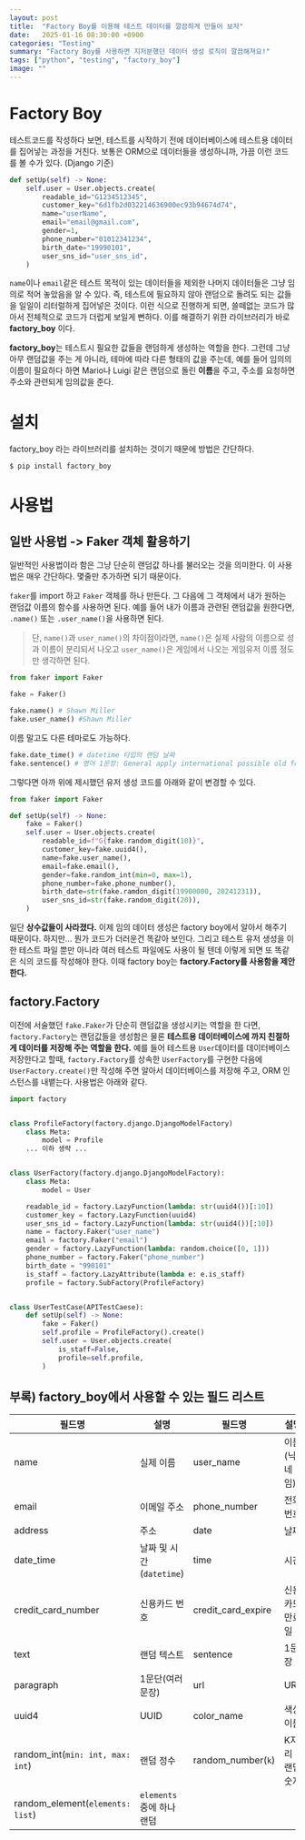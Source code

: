 ```yaml
---
layout: post
title:  "Factory Boy를 이용해 테스트 데이터를 깔끔하게 만들어 보자"
date:   2025-01-16 08:30:00 +0900
categories: "Testing"
summary: "Factory Boy를 사용하면 지저분했던 데이터 생성 로직이 깔끔해져요!"
tags: ["python", "testing", "factory_boy"]
image: ""
---
```


# Factory Boy

테스트코드를 작성하다 보면, 테스트를 시작하기 전에 데이터베이스에 테스트용 데이터를 집어넣는 과정을 거친다. 보통은 ORM으로 데이터들을 생성하니까, 가끔 이런 코드를 볼 수가 있다. (Django 기준)

```python
def setUp(self) -> None:
    self.user = User.objects.create(
        readable_id="G1234512345",
        customer_key="6d1fb2d032214636900ec93b94674d74",
        name="userName",
        email="email@gmail.com",
        gender=1,
        phone_number="01012341234",
        birth_date="19990101",
        user_sns_id="user_sns_id",
    )
```

`name`이나 `email`같은 테스트 목적이 있는 데이터들을 제외한 나머지 데이터들은 그냥 임의로 적어 놓았음을 알 수 있다. 즉, 테스트에 필요하지 않아 랜덤으로 돌려도 되는 값들을 일일이 리터럴하게 집어넣은 것이다. 이런 식으로 진행하게 되면, 쓸떼없는 코드가 많아서 전체적으로 코드가 더럽게 보일게 뻔하다. 이를 해결하기 위한 라이브러리가 바로 **factory_boy** 이다. 

**factory_boy**는 테스트시 필요한 값들을 랜덤하게 생성하는 역할을 한다. 그런데 그냥 아무 랜덤값을 주는 게 아니라, 테마에 따라 다른 형태의 값을 주는데, 예를 들어 임의의 이름이 필요하다 하면 Mario나 Luigi 같은 랜덤으로 돌린  **이름**을 주고, 주소를 요청하면 주소와 관련되게 임의값을 준다.


# 설치

factory_boy 라는 라이브러리를 설치하는 것이기 때문에 방법은 간단하다.

```shell
$ pip install factory_boy
```

# 사용법

## 일반 사용법 -> Faker 객체 활용하기

일반적인 사용법이라 함은 그냥 단순히 랜덤값 하나를 불러오는 것을 의미한다. 이 사용법은 매우 간단하다. 몇줄만 추가하면 되기 때문이다.

`faker`를 import 하고 `Faker` 객체를 하나 만든다. 그 다음에 그 객체에서 내가 원하는 랜덤값 이름의 함수를 사용하면 된다. 예를 들어 내가 이름과 관련된 랜덤값을 원한다면, `.name()` 또는  `.user_name()`을 사용하면 된다.

> 단, `name()`과 `user_name()`의 차이점이라면, `name()`은 실제 사람의 이름으로 성과 이름이 분리되서 나오고 `user_name()`은 게임에서 나오는 게임유저 이름 정도만 생각하면 된다.

```python
from faker import Faker

fake = Faker()

fake.name() # Shawn Miller
fake.user_name() #Shawn Miller
```

이름 말고도 다른 테마로도 가능하다.

```python
fake.date_time() # datetime 타입의 랜덤 날짜
fake.sentence() # 영어 1문장: General apply international possible old fear.
```

그렇다면 아까 위에 제시했던 유저 생성 코드를 아래와 같이 변경할 수 있다.

```python
from faker import Faker

def setUp(self) -> None:
    fake = Faker()
    self.user = User.objects.create(
        readable_id=f"G{fake.random_digit(10)}",
        customer_key=fake.uuid4(),
        name=fake.user_name(),
        email=fake.email(),
        gender=fake.random_int(min=0, max=1),
        phone_number=fake.phone_number(),
        birth_date=str(fake.ramdon_digit(19900000, 20241231)),
        user_sns_id=str(fake.random_digit(20)),
    )
```
일단 **상수값들이 사라졌다.** 이제 임의 데이터 생성은 factory boy에서 알아서 해주기 때문이다. 하지만... 뭔가 코드가 더러운건 똑같아 보인다. 그리고 테스트 유저 생성을 이 한 테스트 파일 뿐만 아니라 여러 테스트 파일에도 사용이 될 텐데 이렇게 되면 또 똑같은 식의 코드를 작성해야 한다. 이때 factory boy는 **factory.Factory를 사용함을 제안한다.**


## factory.Factory

이전에 서술했던 `fake.Faker`가 단순히 랜덤값을 생성시키는 역할을 한 다면, `factory.Factory`는 랜덤값들을 생성함은 물론 **테스트용 데이터베이스에 까지 친절하게 데이터를 저장해 주는 역할을 한다.** 예를 들어 테스트용 `User`데이터를 데이터베이스 저장한다고 할때, `factory.Factory`를 상속한 `UserFactory`를 구현한 다음에 `UserFactory.create()`만 작성해 주면 알아서 데이터베이스를 저장해 주고, ORM 인스턴스를 내뱉는다. 사용법은 아래와 같다.

```python
import factory


class ProfileFactory(factory.django.DjangoModelFactory)
    class Meta:
        model = Profile
    ... 이하 생략 ...


class UserFactory(factory.django.DjangoModelFactory):
    class Meta:
        model = User

    readable_id = factory.LazyFunction(lambda: str(uuid4())[:10])
    customer_key = factory.LazyFunction(uuid4)
    user_sns_id = factory.LazyFunction(lambda: str(uuid4())[:10])
    name = factory.Faker("user_name")
    email = factory.Faker("email")
    gender = factory.LazyFunction(lambda: random.choice([0, 1]))
    phone_number = factory.Faker("phone_number")
    birth_date = "990101"
    is_staff = factory.LazyAttribute(lambda e: e.is_staff)
    profile = factory.SubFactory(ProfileFactory)


class UserTestCase(APITestCaese):
    def setUp(self) -> None:
        fake = Faker()
        self.profile = ProfileFactory().create()
        self.user = User.objects.create(
            is_staff=False,
            profile=self.profile,
        )
```




## 부록) factory_boy에서 사용할 수 있는 필드 리스트

|필드명|설명|필드명|설명|
|---|---|---|---|
|name|실제 이름|user_name|이름(닉네임)|
|email|이메일 주소|phone_number|전화번호|
|address|주소|date|날짜|
|date_time|날짜 및 시간(`datetime`)|time|시간|
|credit_card_number|신용카드 번호|credit_card_expire|신용카드 만료일|
|text|랜덤 텍스트|sentence|1문장|
|paragraph|1문단(여러문장)|url|URL|
|uuid4|UUID|color_name|색상이름|
|random_int(`min: int, max: int`)|랜덤 정수|random_number(`k`)|K자리 랜덤 숫자|
|random_element(`elements: list`)|`elements` 중에 하나 랜덤|||